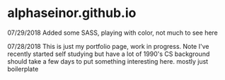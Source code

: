 # alphaseinor.github.io

07/29/2018
Added some SASS, playing with color, not much to see here

07/28/2018
This is just my portfolio page, work in progress. Note I've recently started self studying
but have a lot of 1990's CS background should take a few days to put something interesting here. mostly just boilerplate
